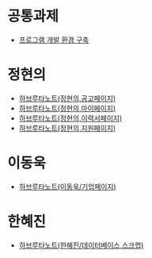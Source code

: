 # 공통과제
- [프로그램 개발 환경 구축](2_하브루타_노트/프로그램%20개발%20환경%20구축,%20협업%20프로세스%20개발.md)

# 정현의
- [하브루타노트(정현의,공고페이지)](2_하브루타_노트/하브루타노트(정현의,공고페이지).md)
- [하브루타노트(정현의,마이페이지)](2_하브루타_노트/하브루타노트(정현의,마이페이지).md)
- [하브루타노트(정현의,이력서페이지)](2_하브루타_노트/하브루타노트(정현의,이력서페이지).md)
- [하브루타노트(정현의,지원페이지)](2_하브루타_노트/하브루타노트(정현의,지원페이지).md)
# 이동욱
- [하브루타노트(이동욱/기업페이지)](2_하브루타_노트/2_하브루타_노트_이동욱.md)

# 한혜진
- [하브루타노트(한혜진/데이터베이스,스크랩)](2_하브루타_노트/2_하브루타_노트(DB,스크랩)_한혜진.md)
